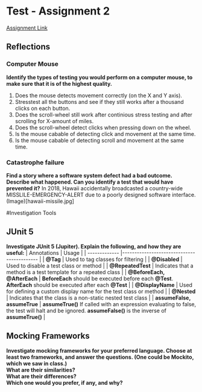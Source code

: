 # Test - Assignment 2 
[Assignment Link](https://app.peergrade.io/assignment/caf82028-e3c5-4dc1-b7ba-92e588bc7c51/attachment)   
  
  
## Reflections  
  
  
### Computer Mouse 
**Identify the types of testing you would perform on a computer mouse, to make sure that it is of the highest quality.**  

1. Does the mouse detects movement correctly (on the X and Y axis).
2. Stresstest all the buttons and see if they still works after a thousand clicks on each button.
3. Does the scroll-wheel still work after continious stress testing and after scrolling for X-amount of miles. 
4. Does the scroll-wheel detect clicks when pressing down on the wheel.
5. Is the mouse cabable of detecting click and movement at the same time.
6. Is the mouse cabable of detecting scroll and movement at the same time.
  
  
### Catastrophe failure
**Find a story where a software system defect had a bad outcome. Describe what happened. Can you identify a test that would have prevented it?**
In 2018, Hawaii accidentally broadcasted a country-wide MISSLILE-EMERGENCY-ALERT due to a poorly designed software interface.
(Image)[hawaii-missile.jpg]


#Investigation Tools
## JUnit 5
**Investigate JUnit 5 (Jupiter). Explain the following, and how they are useful:**
| Annotations       | Usage                                                             |
| -------------     |-------------------------------------------                        |
| **@Tag**          | Used to tag classes for filtering                                 |
| **@Disabled**     | Used to disable a test class or method                            |
| **@RepeatedTest**  | Indicates that a method is a test template for a repeated class   |
| **@BeforeEach, @AfterEach** | **BeforeEach** should be executed before each **@Test**. **AfterEach** should be executed after each **@Test** |
| **@DisplayName** | Used for defining a custom display name for the test class or method |
| **@Nested** | Indicates that the class is a non-static nested test class |
| **assumeFalse, assumeTrue** | **assumeTrue()** If called with an expression evaluating to false, the test will halt and be ignored. **assumeFalse()** is the inverse of **assumeTrue()** |

## Mocking Frameworks
**Investigate mocking frameworks for your preferred language. Choose at least
two frameworks, and answer the questions. (One could be Mockito, which
we saw in class.)**  
**What are their similarities?**  
**What are their differences?**  
**Which one would you prefer, if any, and why?**  


